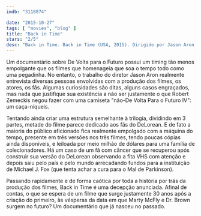 ```yaml
---
imdb: "3118874"

date: "2015-10-27"
tags: [ "movies", "blog" ]
title: "Back in Time"
stars: "2/5"
desc: "Back in Time. Back in Time (USA, 2015). Dirigido por Jason Aron. Com Michael J. Fox, Christopher Lloyd, Lea Thompson, Claudia Wells, Steven Spielberg, Robert Zemeckis, Jeffrey Weissman, James Tolkan, Bob Gale."
---
```

Um documentário sobre De Volta para o Futuro possui um timing tão menos empolgante que os filmes que homenageia que soa o tempo todo como uma pegadinha. No entanto, o trabalho do diretor Jason Aron realmente entrevista diversas pessoas envolvidas com a produção dos filmes, os atores, os fãs. Algumas curiosidades são ditas, alguns casos engraçados, mas nada que justifique sua existência a não ser justamente o que Robert Zemeckis negou fazer com uma camiseta "não-De Volta Para o Futuro IV": um caça-níqueis.

Tentando ainda criar uma estrutura semelhante à trilogia, dividindo em 3 partes, metade do filme parece dedicado aos fãs do DeLorean. E de fato a maioria do público aficionado fica realmente empolgado com a máquina do tempo, presente em três versões nos três filmes, tendo poucas cópias ainda disponíveis, e leiloada por meio milhão de dólares para uma família de colecionadores. Há um caso de um fã com câncer que se recuperou após construir sua versão do DeLorean observando a fita VHS com atenção e depois saiu pelo país e pelo mundo arrecadando fundos para a instituição de Michael J. Fox (que tenta achar a cura para o Mal de Parkinson).

Passando rapidamente e de forma caótica por toda a história por trás da produção dos filmes, Back in Time é uma decepção anunciada. Afinal de contas, o que se espera de um filme que surge justamente 30 anos após a criação do primeiro, às vésperas da data em que Marty McFly e Dr. Brown surgem no futuro? Um documentário que já nasceu no passado.
